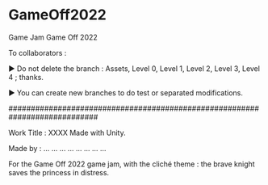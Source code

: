 # GameOff2022
Game Jam Game Off 2022

To collaborators :

► Do not delete the branch : Assets, Level 0, Level 1, Level 2, Level 3, Level 4 ; thanks.

► You can create new branches to do test or separated modifications.

############################################################################

Work Title : XXXX
Made with Unity.

Made by : 
...
...
...
...
...
...
...
...

For the Game Off 2022 game jam, with the cliché theme : the brave knight saves the princess in distress.
